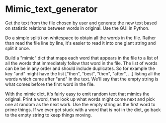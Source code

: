 # Mimic_text_generator
Get the text from the file chosen by user and generate the new text based on statistic relations between words in original. Use the GUI in Python.

Do a simple split() on whitespace to obtain all the words in the file.
Rather than read the file line by line, it's easier to read
it into one giant string and split it once.

Build a "mimic" dict that maps each word that appears in the file
to a list of all the words that immediately follow that word in the file.
The list of words can be be in any order and should include
duplicates. So for example the key "and" might have the list
["then", "best", "then", "after", ...] listing
all the words which came after "and" in the text.
We'll say that the empty string is what comes before
the first word in the file.

With the mimic dict, it's fairly easy to emit random
text that mimics the original. Print a word, then look
up what words might come next and pick one at random as
the next work.
Use the empty string as the first word to prime things.
If we ever get stuck with a word that is not in the dict,
go back to the empty string to keep things moving.
